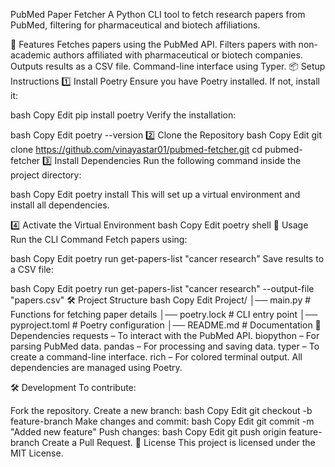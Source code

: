 PubMed Paper Fetcher
A Python CLI tool to fetch research papers from PubMed, filtering for pharmaceutical and biotech affiliations.

📌 Features
Fetches papers using the PubMed API.
Filters papers with non-academic authors affiliated with pharmaceutical or biotech companies.
Outputs results as a CSV file.
Command-line interface using Typer.
📦 Setup Instructions
1️⃣ Install Poetry
Ensure you have Poetry installed. If not, install it:

bash
Copy
Edit
pip install poetry
Verify the installation:

bash
Copy
Edit
poetry --version
2️⃣ Clone the Repository
bash
Copy
Edit
git clone https://github.com/vinayastar01/pubmed-fetcher.git
cd pubmed-fetcher
3️⃣ Install Dependencies
Run the following command inside the project directory:

bash
Copy
Edit
poetry install
This will set up a virtual environment and install all dependencies.

4️⃣ Activate the Virtual Environment
bash
Copy
Edit
poetry shell
🚀 Usage
Run the CLI Command
Fetch papers using:

bash
Copy
Edit
poetry run get-papers-list "cancer research"
Save results to a CSV file:

bash
Copy
Edit
poetry run get-papers-list "cancer research" --output-file "papers.csv"
🛠 Project Structure
bash
Copy
Edit
Project/
│── main.py        # Functions for fetching paper details
│── poetry.lock                # CLI entry point
│── pyproject.toml         # Poetry configuration
│── README.md              # Documentation
📝 Dependencies
requests – To interact with the PubMed API.
biopython – For parsing PubMed data.
pandas – For processing and saving data.
typer – To create a command-line interface.
rich – For colored terminal output.
All dependencies are managed using Poetry.

🛠 Development
To contribute:

Fork the repository.
Create a new branch:
bash
Copy
Edit
git checkout -b feature-branch
Make changes and commit:
bash
Copy
Edit
git commit -m "Added new feature"
Push changes:
bash
Copy
Edit
git push origin feature-branch
Create a Pull Request.
📜 License
This project is licensed under the MIT License.

